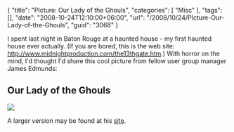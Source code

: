 {
	"title": "PIcture: Our Lady of the Ghouls",
	"categories": [
		"Misc"
	],
	"tags": [],
	"date": "2008-10-24T12:10:00+06:00",
	"url": "/2008/10/24/PIcture-Our-Lady-of-the-Ghouls",
	"guid": "3068"
}

I spent last night in Baton Rouge at a haunted house - my first haunted house ever actually. (If you are bored, this is the web site: <a href="http://www.midnightproduction.com/the13thgate.htm">http://www.midnightproduction.com/the13thgate.htm</a>.) With horror on the mind, I'd thought I'd share this cool picture from fellow user group manager James Edmunds:

<h2>Our Lady of the Ghouls</h2>
<img src="http://static.raymondcamden.com/images/ourladyoftheghouls.jpg">

A larger version may be found at his <a href="http://jamesedmunds.com/poorclio/OnePhotoClio.cfm?item_id=4154">site</a>.